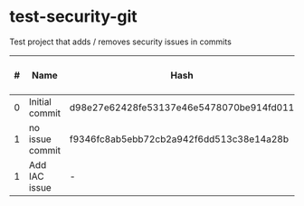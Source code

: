 # test-security-git

Test project that adds / removes security issues in commits

| # | Name | Hash | security issues changes | total issues |
|---|------|------|-------------------------|--------------|
| 0 | Initial commit | d98e27e62428fe53137e46e5478070be914fd011 | - | 0 | 
| 1 | no issue commit | f9346fc8ab5ebb72cb2a942f6dd513c38e14a28b | - | 0 |
| 1 | Add IAC issue | - | +1 IAC (high) | 1 |